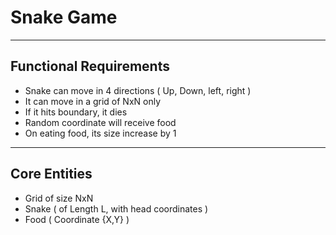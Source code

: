 # Snake Game

---

## Functional Requirements
- Snake can move in 4 directions ( Up, Down, left, right )
- It can move in a grid of NxN only
- If it hits boundary, it dies
- Random coordinate will receive food
- On eating food, its size increase by 1

---

##  Core Entities
- Grid of size NxN
- Snake ( of Length L, with head coordinates )
- Food ( Coordinate {X,Y} )

